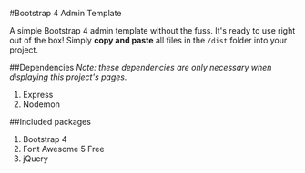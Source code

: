 #Bootstrap 4 Admin Template

A simple Bootstrap 4 admin template without the fuss.
It's ready to use right out of the box! Simply **copy and paste** all files in the `/dist` folder into your project.

##Dependencies
*Note: these dependencies are only necessary when displaying this project's pages.*
1. Express
2. Nodemon

##Included packages
1. Bootstrap 4
2. Font Awesome 5 Free
3. jQuery